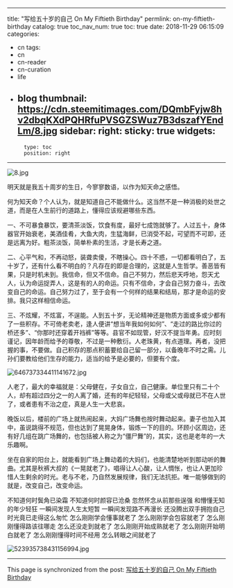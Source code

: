 
---
title: "写给五十岁的自己 On My Fiftieth Birthday"
permlink: on-my-fiftieth-birthday
catalog: true
toc_nav_num: true
toc: true
date: 2018-11-29 06:15:09
categories:
- cn
tags:
- cn
- cn-reader
- cn-curation
- life
- blog
thumbnail: https://cdn.steemitimages.com/DQmbFyjw8hv2dbqKXdPQHRfuPVSGZSWuz7B3dszafYEndLm/8.jpg
sidebar:
    right:
        sticky: true
widgets:
    -
        type: toc
        position: right
---


![8.jpg](https://cdn.steemitimages.com/DQmbFyjw8hv2dbqKXdPQHRfuPVSGZSWuz7B3dszafYEndLm/8.jpg)

明天就是我五十周岁的生日，今寥寥数语，以作为知天命之感悟。

何为知天命？个人认为，就是知道自己不能做什么。这当然不是一种消极的处世之道，而是在人生前行的道路上，懂得应该规避哪些东西。

一、不可暴食暴饮，要清茶淡饭，饮食有度，最好七成饱就够了。人过五十，身体器官开始衰老，美酒佳肴，大鱼大肉，生猛海鲜，已消受不起，可望而不可即，还是远离为好。粗茶淡饭，简单朴素的生活，才是长寿之道。

二、心平气和，不再动怒，装聋卖傻，不瞎操心。四十不惑，一切都看明白了，五十岁了，还有什么看不明白的？凡存在的即是合理的，这就是人生哲学。善恶皆有果，只是时机未到。我信命，但又不信命。自己不努力，然后悲天呼地，怨天尤人，认为命运捉弄人，这是有的人的命运。只有不信命，才会自己努力奋斗，去改变自己的命运。自己努力过了，至于会有一个何样的结果和结局，那才是命运的安排。我只这样相信命运。

三、不炫耀，不炫富，不逞能。人到五十岁，无论精神还是物质方面或多或少都有了一些积存。不可倚老卖老，逢人便讲“想当年我如何如何”、“走过的路比你过的桥还多”、“你那时还穿着开裆裤”等等。县官不如现管，好汉不提当年勇。应时刻谨记，因年龄而给予的尊敬，不过是一种敷衍。人老珠黄，有点道理。再者，没把握的事，不要做。自己积存的那点积蓄要给自己留一部分，以备晚年不时之需。儿孙们要教给他们生存的能力，适当的给予是必要的，但要有个度。

![646737334411141672.jpg](https://cdn.steemitimages.com/DQmQyyBD2hH5dnvw4dznrpyGwM9te4gZxnTb2wfhirYozRa/646737334411141672.jpg)

人老了，最大的幸福就是：父母健在，子女自立，自己健康。单位里只有二十个人，却有超过四分之一的人离了婚，还有的年纪轻轻，父母或父或母就已不在人世了，或者患有不治之症，真是人生一大悲哀。

晚饭以后，楼前的广场上就热闹起来，大妈广场舞也按时舞动起来。妻子也加入其中，虽说跳得不规范，但也达到了晃晃身体，锻炼一下的目的。环顾小区周边，还有好几组在跳广场舞的，也包括被人称之为“僵尸舞”的，其实，这也是老年的一大乐趣啊。

坐在自家的阳台上，就能看到广场上舞动着的大妈们，也能清楚地听到那动听的舞曲。尤其是秋裤大叔的《一晃就老了》，唱得让人心酸，让人惆怅，也让人更加珍惜人生剩余的时光。老与不老，乃自然发展规律，我们无法抗拒。唯一能够做到的就是，改变自己，改变命运。

不知道何时鬓角已染霜
不知道何时颜容已沧桑
忽然怀念从前那些逞强
和懵懂无知的年少轻狂
一瞬间发现人生太短暂
一瞬间发现路不再漫长
还没腾出双手拥抱自己
时光竟已走得这么匆忙
怎么刚刚学会懂事就老了
怎么刚刚学会包容就老了
怎么刚刚懂得路该往哪走
怎么还没走到就老了
怎么刚刚开始成熟就老了
怎么刚刚开始明白就老了
怎么刚刚懂得时间不经用
怎么转眼之间就老了

![523935738431156994.jpg](https://cdn.steemitimages.com/DQmenmozkQMkSES659nXYr8RXB7HxC5ZE4trD95zeA2Vd9t/523935738431156994.jpg)

- - -

This page is synchronized from the post: [写给五十岁的自己 On My Fiftieth Birthday](https://steemit.com/@bring/on-my-fiftieth-birthday)

